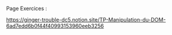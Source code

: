 Page Exercices :

<https://ginger-trouble-dc5.notion.site/TP-Manipulation-du-DOM-6ad7edd6b0f44f40993153960eeb3256>
